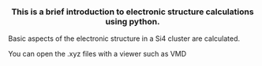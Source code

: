 

### <center> **This is a brief introduction to electronic structure calculations using python.** </center>

Basic aspects of the electronic structure in a Si4 cluster are calculated. 

You can open the .xyz files with a viewer such as VMD


